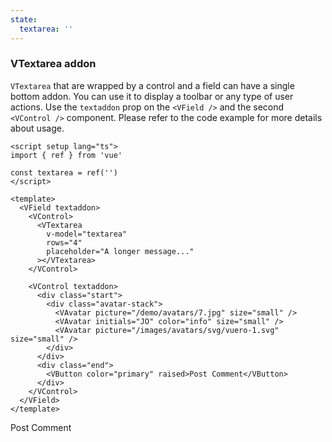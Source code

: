 ```yaml
---
state:
  textarea: ''
---
```


### VTextarea addon

`VTextarea` that are wrapped by a control and a field can have a single
bottom addon. You can use it to display a toolbar or any type of user actions.
Use the `textaddon` prop on the `<VField />` and the second `<VControl />`
component. Please refer to the code example for more details about usage.

<!--code-->

```vue
<script setup lang="ts">
import { ref } from 'vue'

const textarea = ref('')
</script>

<template>
  <VField textaddon>
    <VControl>
      <VTextarea
        v-model="textarea"
        rows="4"
        placeholder="A longer message..."
      ></VTextarea>
    </VControl>

    <VControl textaddon>
      <div class="start">
        <div class="avatar-stack">
          <VAvatar picture="/demo/avatars/7.jpg" size="small" />
          <VAvatar initials="JO" color="info" size="small" />
          <VAvatar picture="/images/avatars/svg/vuero-1.svg" size="small" />
        </div>
      </div>
      <div class="end">
        <VButton color="primary" raised>Post Comment</VButton>
      </div>
    </VControl>
  </VField>
</template>
```

<!--/code-->

<!--example-->

<VField textaddon>
  <VControl>
    <VTextarea
      v-model="frontmatter.state.textarea"
      rows="4"
      placeholder="A longer message..."
    ></VTextarea>
  </VControl>
  <VControl textaddon>
    <div class="start">
      <div class="avatar-stack">
        <VAvatar picture="/demo/avatars/7.jpg" size="small" />
        <VAvatar initials="JO" color="info" size="small" />
        <VAvatar picture="/images/avatars/svg/vuero-1.svg" size="small" />
      </div>
    </div>
    <div class="end">
      <VButton color="primary" raised>Post Comment</VButton>
    </div>
  </VControl>
</VField>

<!--/example-->
